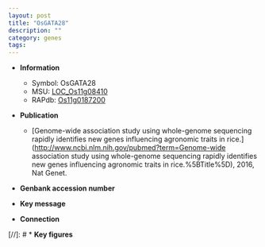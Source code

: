 ```yaml
---
layout: post
title: "OsGATA28"
description: ""
category: genes
tags: 
---
```


* **Information**  
    + Symbol: OsGATA28  
    + MSU: [LOC_Os11g08410](http://rice.plantbiology.msu.edu/cgi-bin/ORF_infopage.cgi?orf=LOC_Os11g08410)  
    + RAPdb: [Os11g0187200](http://rapdb.dna.affrc.go.jp/viewer/gbrowse_details/irgsp1?name=Os11g0187200)  

* **Publication**  
    + [Genome-wide association study using whole-genome sequencing rapidly identifies new genes influencing agronomic traits in rice.](http://www.ncbi.nlm.nih.gov/pubmed?term=Genome-wide association study using whole-genome sequencing rapidly identifies new genes influencing agronomic traits in rice.%5BTitle%5D), 2016, Nat Genet.

* **Genbank accession number**  

* **Key message**  

* **Connection**  

[//]: # * **Key figures**  


